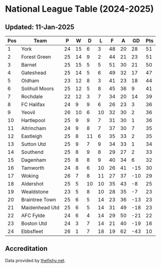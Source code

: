 # National League Table (2024-2025)
## Updated: 11-Jan-2025

| Pos | Team | P | W | D | L | F | A | GD | Pts |
| --- | --- | --- | --- | --- | --- | --- | --- | --- | --- |
| 1 | York | 24 | 15 | 6 | 3 | 48 | 20 | 28 | 51 |
| 2 | Forest Green | 25 | 14 | 9 | 2 | 44 | 21 | 23 | 51 |
| 3 | Barnet | 25 | 15 | 5 | 5 | 51 | 30 | 21 | 50 |
| 4 | Gateshead | 25 | 14 | 5 | 6 | 49 | 32 | 17 | 47 |
| 5 | Oldham | 23 | 12 | 8 | 3 | 41 | 23 | 18 | 44 |
| 6 | Solihull Moors | 25 | 12 | 5 | 8 | 45 | 36 | 9 | 41 |
| 7 | Rochdale | 22 | 12 | 3 | 7 | 34 | 20 | 14 | 39 |
| 8 | FC Halifax | 24 | 9 | 9 | 6 | 26 | 23 | 3 | 36 |
| 9 | Yeovil | 26 | 10 | 6 | 10 | 32 | 30 | 2 | 36 |
| 10 | Hartlepool | 25 | 9 | 9 | 7 | 31 | 30 | 1 | 36 |
| 11 | Altrincham | 24 | 9 | 8 | 7 | 37 | 30 | 7 | 35 |
| 12 | Eastleigh | 25 | 8 | 11 | 6 | 35 | 33 | 2 | 35 |
| 13 | Sutton Utd | 25 | 9 | 7 | 9 | 34 | 33 | 1 | 34 |
| 14 | Southend | 25 | 8 | 9 | 8 | 29 | 27 | 2 | 33 |
| 15 | Dagenham | 25 | 8 | 8 | 9 | 40 | 34 | 6 | 32 |
| 16 | Tamworth | 24 | 8 | 6 | 10 | 26 | 41 | -15 | 30 |
| 17 | Woking | 26 | 7 | 8 | 11 | 27 | 37 | -10 | 29 |
| 18 | Aldershot | 25 | 5 | 10 | 10 | 35 | 43 | -8 | 25 |
| 19 | Wealdstone | 23 | 5 | 8 | 10 | 28 | 35 | -7 | 23 |
| 20 | Braintree Town | 25 | 6 | 5 | 14 | 23 | 36 | -13 | 23 |
| 21 | Maidenhead Utd | 25 | 6 | 5 | 14 | 31 | 49 | -18 | 23 |
| 22 | AFC Fylde | 24 | 6 | 4 | 14 | 29 | 50 | -21 | 22 |
| 23 | Boston Utd | 24 | 3 | 7 | 14 | 21 | 40 | -19 | 16 |
| 24 | Ebbsfleet | 26 | 1 | 7 | 18 | 19 | 62 | -43 | 10 |

## Accreditation 

Data provided by [thefishy.net](https://www.thefishy.net/).